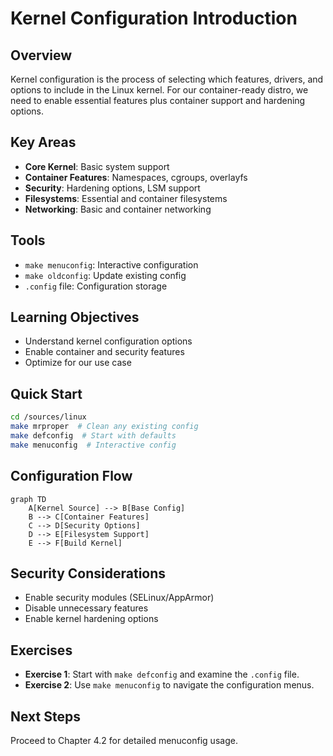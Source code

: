 # Kernel Configuration Introduction

## Overview

Kernel configuration is the process of selecting which features, drivers, and options to include in the Linux kernel. For our container-ready distro, we need to enable essential features plus container support and hardening options.

## Key Areas

- **Core Kernel**: Basic system support
- **Container Features**: Namespaces, cgroups, overlayfs
- **Security**: Hardening options, LSM support
- **Filesystems**: Essential and container filesystems
- **Networking**: Basic and container networking

## Tools

- `make menuconfig`: Interactive configuration
- `make oldconfig`: Update existing config
- `.config` file: Configuration storage

## Learning Objectives

- Understand kernel configuration options
- Enable container and security features
- Optimize for our use case

## Quick Start

```bash
cd /sources/linux
make mrproper  # Clean any existing config
make defconfig  # Start with defaults
make menuconfig  # Interactive config
```

## Configuration Flow

```mermaid
graph TD
    A[Kernel Source] --> B[Base Config]
    B --> C[Container Features]
    C --> D[Security Options]
    D --> E[Filesystem Support]
    E --> F[Build Kernel]
```

## Security Considerations

- Enable security modules (SELinux/AppArmor)
- Disable unnecessary features
- Enable kernel hardening options

## Exercises

- **Exercise 1**: Start with `make defconfig` and examine the `.config` file.
- **Exercise 2**: Use `make menuconfig` to navigate the configuration menus.

## Next Steps

Proceed to Chapter 4.2 for detailed menuconfig usage.
